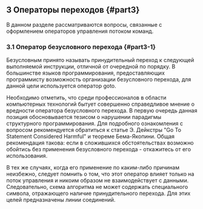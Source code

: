 ## 3 Операторы переходов {#part3}

В данном разделе рассматриваются вопросы, связанные с оформлением операторов управления потоком команд. 

### 3.1 Оператор безусловного перехода {#part3-1}

Безусловным принято называть принудительный переход к следующей выполняемой инструкции, отличной от очередной по порядку. В большинстве языков программирования, предоставляющих программисту возможность организации безусловного перехода, для данной цели используется оператор goto.

Необходимо отметить, что среди профессионалов в области компьютерных технологий бытует совершенно справедливое мнение о вредности оператора безусловного перехода. В первую очередь данная позиция обосновывается тезисом о нарушении парадигмы структурного программирования. Для подробного ознакомления с вопросом рекомендуется обратиться к статье Э. Дейкстры "Go To Statement Considered Harmful" и теореме Бема-Якопини. Общая рекомендация такова: если в сложившихся обстоятельствах возможно обойтись без применения безусловного перехода - откажитесь от его использования.

В тех же случаях, когда его применение по каким-либо причинам неизбежно, следует помнить о том, что этот оператор влияет только на поток управления и никоим образом не взаимодействует с данными. Следовательно, схема алгоритма не может содержать специального символа, отражающего наличие принудительного перехода. Для этих целей предназначены линии соединений. 
